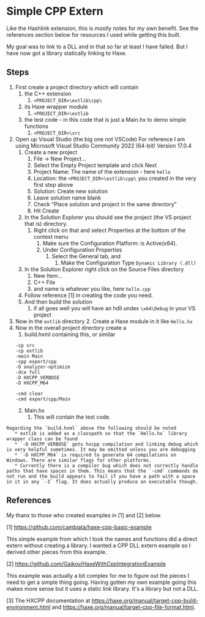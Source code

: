 # Simple CPP Extern

Like the Hashlink extension, this is mostly notes for my own benefit. See the references section below for resources I used while getting this built.

My goal was to link to a DLL and in that so far at least I have failed. But I have now got a library statically linking to Haxe.

## Steps

   1. First create a project directory which will contain
      1. the C++ extension
         1. `<PROJECT_DIR>\extlib\cpp\`
      2. its Haxe wrapper module
         1. `<PROJECT_DIR>\extlib`
      3. the test code - in this code that is just a Main.hx to demo simple functions
         1. `<PROJECT_DIR>\src`
   2. Open up Visual Studio (the big one not VSCode) 
        For reference I am using Microsoft Visual Studio Community 2022 (64-bit) Version 17.0.4
      1. Create a new project
         1. File -> New Project...
         2. Select the Empty Project template and click Next
         3. Project Name: The name of the extension - here `hello`
         4. Location: the `<PROJECT_DIR>\extlib\cpp\` you created in the very first step above
         5. Solution: Create new solution
         6. Leave solution name blank
         7. Check "Place solution and project in the same directory"
         8. Hit Create
      2. In the Solution Explorer you should see the project (the VS project that is) directory.
         1. Right click on that and select Properties at the bottom of the context menu
            1. Make sure the Configuration Platform: is Active(x64).
            2. Under Configuration Properties
               1. Select the General tab, and
                  1. Make the Configuration Type `Dynamic Library (.dll)`
      3. In the Solution Explorer right click on the Source Files directory
         1. New Item...
         2. C++ File
         3. and name is whatever you like, here `hello.cpp`
      4. Follow reference [1] in creating the code you need.
      5. And then build the solution
         1. if all goes well you will have an hdll undex `\x64\Debug` in your VS project
   3. Now in the `extlib` directory
      2. Create a Haxe module in it like `Hello.hx`
   4. Now in the overall project directory create a
      1. build.hxml containing this, or similar
        ```
        -cp src
        -cp extlib
        -main Main
        -cpp export/cpp
        -D analyzer-optimize
        -dce full
        -D HXCPP_VERBOSE
        -D HXCPP_M64

        -cmd clear
        -cmd export/cpp/Main
        ```
      2. Main.hx
         1. This will contain the test code.


    Regarding the `build.hxml` above the following should be noted
       * extlib is added as a classpath so that the `Hello.hx` library wrapper class can be found
       * `-D HXCPP_VERBOSE` gets hxcpp compilation and linking debug which is very helpful sometimes. It may be omitted unless you are debugging
       * `-D HXCPP_M64` is required to generate 64 compilations on Windows. There are similar flags for other platforms.
       * Currently there is a compiler bug which does not correctly handle paths that have spaces in them. This means that the `-cmd` commands do not run and the build appears to fail if you have a path with a space in it in any `-I` flag. It does actually produce an executable though.
  
## References

My thanx to those who created examples in [1] and [2] below.

[1] https://github.com/cambiata/haxe-cpp-basic-example

This simple example from which I took the names and functions did a direct extern without creating a library. I wanted a CPP DLL extern example so I derived other pieces from this example.

[2] https://github.com/Gaikov/HaxeWithCppIntegrationExample

This example was actually a bit complex for me to figure out the pieces I need to get a simple thing going. Having gotten my own example going this makes more sense but it uses a static link library. It's a library but not a DLL.

[3] The HXCPP documentation at https://haxe.org/manual/target-cpp-build-environment.html and https://haxe.org/manual/target-cpp-file-format.html.